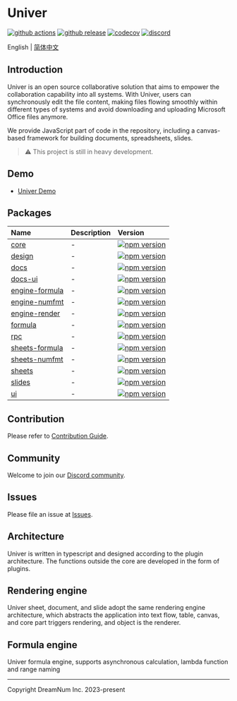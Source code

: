 # Univer

[![github actions](https://github.com/apitable/apitable/actions/workflows/build.yaml/badge.svg)](https://github.com/dream-num/univer/actions/workflows/build.yaml)
[![github release](https://img.shields.io/github/v/release/dream-num/univer)](https://github.com/apitable/apitable/releases/latest)
[![codecov](https://codecov.io/gh/dream-num/univer/graph/badge.svg?token=aPfyW2pIMN)](https://codecov.io/gh/dream-num/univer)
[![discord](https://img.shields.io/discord/1136129819961217077?label=discord&logo=discord&style=social)](https://discord.gg/z3NKNT6D2f)

English | [简体中文](./README-zh.md)

## Introduction

Univer is an open source collaborative solution that aims to empower the collaboration capability into all systems. With Univer, users can synchronously edit the file content, making files flowing smoothly within different types of systems and avoid downloading and uploading Microsoft Office files anymore.

We provide JavaScript part of code in the repository, including a canvas-based framework for building documents, spreadsheets, slides.

> ⚠️ This project is still in heavy development.

## Demo

-   [Univer Demo](https://dream-num.github.io/univer-demo/)

## Packages

| Name                                        | Description | Version                                                                                                                        |
| :------------------------------------------ | :---------- | :----------------------------------------------------------------------------------------------------------------------------- |
| [core](./packages/core)                     | -           | [![npm version](https://badge.fury.io/js/@univerjs%2Fcore.svg)](https://badge.fury.io/js/@univerjs%2Fcore)                     |
| [design](./packages/design)                 | -           | [![npm version](https://badge.fury.io/js/@univerjs%2Fdesign.svg)](https://badge.fury.io/js/@univerjs%2Fdesign)                 |
| [docs](./packages/docs)                     | -           | [![npm version](https://badge.fury.io/js/@univerjs%2Fdocs.svg)](https://badge.fury.io/js/@univerjs%2Fdocs)                     |
| [docs-ui](./packages/docs-ui)               | -           | [![npm version](https://badge.fury.io/js/@univerjs%2Fdocs-ui.svg)](https://badge.fury.io/js/@univerjs%2Fdocs-ui)               |
| [engine-formula](./packages/engine-formula) | -           | [![npm version](https://badge.fury.io/js/@univerjs%2Fengine-formula.svg)](https://badge.fury.io/js/@univerjs%2Fengine-formula) |
| [engine-numfmt](./packages/engine-numfmt)   | -           | [![npm version](https://badge.fury.io/js/@univerjs%2Fengine-numfmt.svg)](https://badge.fury.io/js/@univerjs%2Fengine-numfmt)   |
| [engine-render](./packages/engine-render)   | -           | [![npm version](https://badge.fury.io/js/@univerjs%2Fengine-render.svg)](https://badge.fury.io/js/@univerjs%2Fengine-render)   |
| [formula](./packages/formula)               | -           | [![npm version](https://badge.fury.io/js/@univerjs%2Fformula.svg)](https://badge.fury.io/js/@univerjs%2Fformula)               |
| [rpc](./packages/rpc)                       | -           | [![npm version](https://badge.fury.io/js/@univerjs%2Fsvg.svg)](https://badge.fury.io/js/@univerjs%2Frpc)                       |
| [sheets-formula](./packages/sheets-formula) | -           | [![npm version](https://badge.fury.io/js/@univerjs%2Fsheets-formula.svg)](https://badge.fury.io/js/@univerjs%2Fsheets-formula) |
| [sheets-numfmt](./packages/sheets-numfmt)   | -           | [![npm version](https://badge.fury.io/js/@univerjs%2Fsheets-numfmt.svg)](https://badge.fury.io/js/@univerjs%2Fsheets-numfmt)   |
| [sheets](./packages/sheets)                 | -           | [![npm version](https://badge.fury.io/js/@univerjs%2Fsheets.svg)](https://badge.fury.io/js/@univerjs%2Fsheets)                 |
| [slides](./packages/slides)                 | -           | [![npm version](https://badge.fury.io/js/@univerjs%2Fslides.svg)](https://badge.fury.io/js/@univerjs%2Fslides)                 |
| [ui](./packages/ui)                         | -           | [![npm version](https://badge.fury.io/js/@univerjs%2Fui.svg)](https://badge.fury.io/js/@univerjs%2Fui)                         |

## Contribution

Please refer to [Contribution Guide](./CONTRIBUTING.md).

## Community

Welcome to join our [Discord community](https://discord.gg/z3NKNT6D2f).

## Issues

Please file an issue at [Issues](http://github.com/dream-num/univer/issues).

## Architecture

Univer is written in typescript and designed according to the plugin architecture. The functions outside the core are developed in the form of plugins.

## Rendering engine

Univer sheet, document, and slide adopt the same rendering engine architecture, which abstracts the application into text flow, table, canvas, and core part triggers rendering, and object is the renderer.

## Formula engine

Univer formula engine, supports asynchronous calculation, lambda function and range naming

---

Copyright DreamNum Inc. 2023-present
